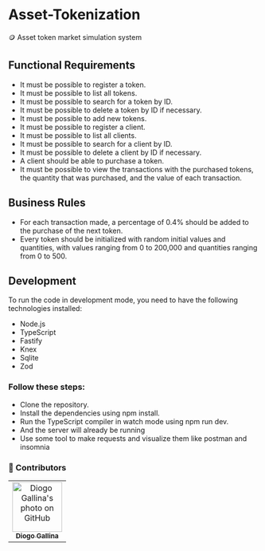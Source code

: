 # Asset-Tokenization
🪙 Asset token market simulation system


## Functional Requirements

- It must be possible to register a token.
- It must be possible to list all tokens.
- It must be possible to search for a token by ID.
- It must be possible to delete a token by ID if necessary.
- It must be possible to add new tokens.
- It must be possible to register a client.
- It must be possible to list all clients.
- It must be possible to search for a client by ID.
- It must be possible to delete a client by ID if necessary.
- A client should be able to purchase a token.
- It must be possible to view the transactions with the purchased tokens, the quantity that was purchased, and the value of each transaction.


## Business Rules

- For each transaction made, a percentage of 0.4% should be added to the purchase of the next token.
- Every token should be initialized with random initial values and quantities, with values ranging from 0 to 200,000 and quantities ranging from 0 to 500.


## Development

To run the code in development mode, you need to have the following technologies installed:

- Node.js
- TypeScript
- Fastify
- Knex
- Sqlite
- Zod

### Follow these steps:

- Clone the repository.
- Install the dependencies using npm install.
- Run the TypeScript compiler in watch mode using npm run dev.
- And the server will already be running
- Use some tool to make requests and visualize them like postman and insomnia



### 🤝 Contributors
<table>
  <tr>
    <td align="center">
      <a href="#">
        <img src="https://avatars.githubusercontent.com/u/88459755?v=4" width="100px;" border-radius='50%' alt="Diogo Gallina's photo on GitHub"/><br>
        <sub>
          <b>Diogo Gallina</b>
        </sub>
      </a>
    </td>
  </tr>
</table>
